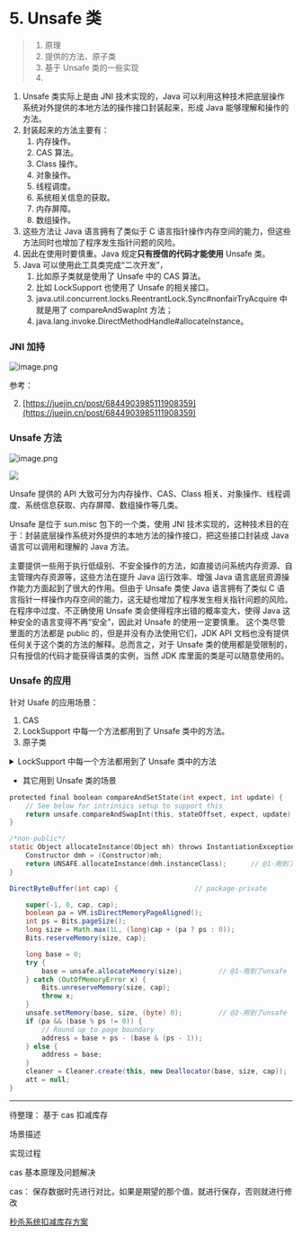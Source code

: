 # 5. Unsafe 类

> 1. 原理
> 2. 提供的方法、原子类
> 3. 基于 Unsafe 类的一些实现
> 4.

1. Unsafe 类实际上是由 JNI 技术实现的，Java 可以利用这种技术把底层操作系统对外提供的本地方法的操作接口封装起来，形成 Java 能够理解和操作的方法。
2. 封装起来的方法主要有：
   1. 内存操作。
   2. CAS 算法。
   3. Class 操作。
   4. 对象操作。
   5. 线程调度。
   6. 系统相关信息的获取。
   7. 内存屏障。
   8. 数组操作。
3. 这些方法让 Java 语言拥有了类似于 C 语言指针操作内存空间的能力，但这些方法同时也增加了程序发生指针问题的风险。
4. 因此在使用时要慎重。Java 规定**只有授信的代码才能使用** Unsafe 类。
5. Java 可以使用此工具类完成“二次开发”，
   1. 比如原子类就是使用了 Unsafe 中的 CAS 算法。
   2. 比如 LockSupport 也使用了 Unsafe 的相关接口。
   3. java.util.concurrent.locks.ReentrantLock.Sync#nonfairTryAcquire 中就是用了 compareAndSwapInt 方法；
   4. java.lang.invoke.DirectMethodHandle#allocateInstance。

### JNI 加持

![image.png](./unsafe工具类/image/1701833766358.png)

参考：

2. [https://juejin.cn/post/6844903985111908359](https://juejin.cn/post/6844903985111908359)

### Unsafe 方法

![image.png](./unsafe工具类/image/1701835926726.png)

![](./unsafe工具类/image/1701833728307.png)

Unsafe 提供的 API 大致可分为内存操作、CAS、Class 相关、对象操作、线程调度、系统信息获取、内存屏障、数组操作等几类。

Unsafe 是位于 sun.misc 包下的一个类，使用 JNI 技术实现的，这种技术目的在于：封装底层操作系统对外提供的本地方法的操作接口，把这些接口封装成 Java 语言可以调用和理解的 Java 方法。

主要提供一些用于执行低级别、不安全操作的方法，如直接访问系统内存资源、自主管理内存资源等，这些方法在提升 Java 运行效率、增强 Java 语言底层资源操作能力方面起到了很大的作用。但由于 Unsafe 类使 Java 语言拥有了类似 C 语言指针一样操作内存空间的能力，这无疑也增加了程序发生相关指针问题的风险。在程序中过度、不正确使用 Unsafe 类会使得程序出错的概率变大，使得 Java 这种安全的语言变得不再“安全”，因此对 Unsafe 的使用一定要慎重。
这个类尽管里面的方法都是 public 的，但是并没有办法使用它们，JDK API 文档也没有提供任何关于这个类的方法的解释。总而言之，对于 Unsafe 类的使用都是受限制的，只有授信的代码才能获得该类的实例，当然 JDK 库里面的类是可以随意使用的。

### Unsafe 的应用

针对 Usafe 的应用场景：

1. CAS
2. LockSupport 中每一个方法都用到了 Unsafe 类中的方法。
3. 原子类

<details>

<summary>LockSupport 中每一个方法都用到了 Unsafe 类中的方法</summary>

```java

package java.util.concurrent.locks;
import sun.misc.Unsafe;


public class LockSupport {
    private LockSupport() {} // Cannot be instantiated.

    private static void setBlocker(Thread t, Object arg) {
        // Even though volatile, hotspot doesn't need a write barrier here.
        UNSAFE.putObject(t, parkBlockerOffset, arg);
    }


    public static void unpark(Thread thread) {
        if (thread != null)
            UNSAFE.unpark(thread);
    }


    public static void park(Object blocker) {
        Thread t = Thread.currentThread();
        setBlocker(t, blocker);
        UNSAFE.park(false, 0L);
        setBlocker(t, null);
    }


    public static void parkNanos(Object blocker, long nanos) {
        if (nanos > 0) {
            Thread t = Thread.currentThread();
            setBlocker(t, blocker);
            UNSAFE.park(false, nanos);
            setBlocker(t, null);
        }
    }


    public static void parkUntil(Object blocker, long deadline) {
        Thread t = Thread.currentThread();
        setBlocker(t, blocker);
        UNSAFE.park(true, deadline);
        setBlocker(t, null);
    }


    public static Object getBlocker(Thread t) {
        if (t == null)
            throw new NullPointerException();
        return UNSAFE.getObjectVolatile(t, parkBlockerOffset);
    }


    public static void park() {
        UNSAFE.park(false, 0L);
    }


    public static void parkNanos(long nanos) {
        if (nanos > 0)
            UNSAFE.park(false, nanos);
    }


    public static void parkUntil(long deadline) {
        UNSAFE.park(true, deadline);
    }


    static final int nextSecondarySeed() {
        int r;
        Thread t = Thread.currentThread();
        if ((r = UNSAFE.getInt(t, SECONDARY)) != 0) {
            r ^= r << 13;   // xorshift
            r ^= r >>> 17;
            r ^= r << 5;
        }
        else if ((r = java.util.concurrent.ThreadLocalRandom.current().nextInt()) == 0)
            r = 1; // avoid zero
        UNSAFE.putInt(t, SECONDARY, r);
        return r;
    }

    // Hotspot implementation via intrinsics API
    private static final sun.misc.Unsafe UNSAFE;
    private static final long parkBlockerOffset;
    private static final long SEED;
    private static final long PROBE;
    private static final long SECONDARY;
    static {
        try {
            UNSAFE = sun.misc.Unsafe.getUnsafe();
            Class<?> tk = Thread.class;
            parkBlockerOffset = UNSAFE.objectFieldOffset
                (tk.getDeclaredField("parkBlocker"));
            SEED = UNSAFE.objectFieldOffset
                (tk.getDeclaredField("threadLocalRandomSeed"));
            PROBE = UNSAFE.objectFieldOffset
                (tk.getDeclaredField("threadLocalRandomProbe"));
            SECONDARY = UNSAFE.objectFieldOffset
                (tk.getDeclaredField("threadLocalRandomSecondarySeed"));
        } catch (Exception ex) { throw new Error(ex); }
    }

}

```

</details>

- 其它用到 Unsafe 类的场景

```c
protected final boolean compareAndSetState(int expect, int update) {
    // See below for intrinsics setup to support this
    return unsafe.compareAndSwapInt(this, stateOffset, expect, update);
}

```

```c
/*non-public*/
static Object allocateInstance(Object mh) throws InstantiationException {
    Constructor dmh = (Constructor)mh;
    return UNSAFE.allocateInstance(dmh.instanceClass);		// @1-用到了unsafe
}

```

```java
DirectByteBuffer(int cap) {                   // package-private

    super(-1, 0, cap, cap);
    boolean pa = VM.isDirectMemoryPageAligned();
    int ps = Bits.pageSize();
    long size = Math.max(1L, (long)cap + (pa ? ps : 0));
    Bits.reserveMemory(size, cap);

    long base = 0;
    try {
        base = unsafe.allocateMemory(size);			// @1-用到了unsafe
    } catch (OutOfMemoryError x) {
        Bits.unreserveMemory(size, cap);
        throw x;
    }
    unsafe.setMemory(base, size, (byte) 0);			// @2-用到了unsafe
    if (pa && (base % ps != 0)) {
        // Round up to page boundary
        address = base + ps - (base & (ps - 1));
    } else {
        address = base;
    }
    cleaner = Cleaner.create(this, new Deallocator(base, size, cap));
    att = null;
}

```

---

待整理： 基于 cas 扣减库存

场景描述

实现过程

cas 基本原理及问题解决

cas： 保存数据时先进行对比，如果是期望的那个值，就进行保存，否则就进行修改

[秒杀系统扣减库存方案](https://zhuanlan.zhihu.com/p/473990908)
